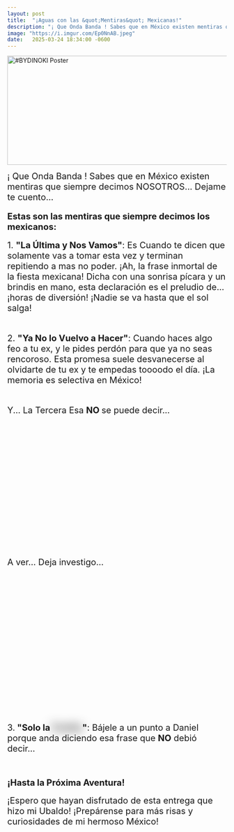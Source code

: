```yaml
---
layout: post
title:  "¡Aguas con las &quot;Mentiras&quot; Mexicanas!"
description: "¡ Que Onda Banda ! Sabes que en México existen mentiras que siempre decimos NOSOTROS… Dejame te cuento…"
image: "https://i.imgur.com/Ep0NnAB.jpeg"
date:   2025-03-24 18:34:00 -0600
---
```


<a href="https://i.imgur.com/Ep0NnAB.jpeg"><img class="featured-imgo" draggable="false" style="height: 250px; user-select: none; object-fit: cover; aspect-ratio:1795/2110;" alt="#BYDINOKI Poster" src="https://i.imgur.com/Ep0NnAB.jpeg" width="1795" height="2110"></a>

<p data-sourcepos="5:1-5:202"><span style="font-size:20px;">¡ Que Onda Banda ! Sabes que en México existen mentiras que siempre decimos NOSOTROS… Dejame te cuento…</span></p>

<h4><span style="font-size:20px;">Estas son las mentiras que siempre decimos los mexicanos:</span></h4>
<p><span style="font-size:20px;">1. <strong>"La Última y Nos Vamos"</strong>: Es Cuando te dicen que solamente vas a tomar esta vez y terminan repitiendo a mas no poder. ¡Ah, la frase inmortal de la fiesta mexicana! Dicha con una sonrisa pícara y un brindis en mano, esta declaración es el preludio de... ¡horas de diversión! ¡Nadie se va hasta que el sol salga!</span></p>
<p>&nbsp;</p>
<p><span style="font-size:20px;">2. <strong>"Ya No lo Vuelvo a Hacer"</strong>: Cuando haces algo feo a tu ex, y le pides perdón para que ya no seas rencoroso. Esta promesa suele desvanecerse al olvidarte de tu ex y te empedas toooodo el día. ¡La memoria es selectiva en México!</span></p>
<p>&nbsp;</p>
<p><span style="font-size:20px;">Y... La Tercera Esa <strong>NO </strong>se puede decir...</span></p>
<p>&nbsp;</p>
<p>&nbsp;</p>
<p>&nbsp;</p>
<p>&nbsp;</p>
<p>&nbsp;</p>
<p>&nbsp;</p>
<p>&nbsp;</p>
<p>&nbsp;</p>
<p>&nbsp;</p>
<p>&nbsp;</p>
<p><span style="font-size:20px;">A ver... Deja investigo…</span></p>
<p>&nbsp;</p>
<p>&nbsp;</p>
<p>&nbsp;</p>
<p>&nbsp;</p>
<p>&nbsp;</p>
<p>&nbsp;</p>
<p>&nbsp;</p>
<p>&nbsp;</p>
<p>&nbsp;</p>
<p>&nbsp;</p>
<p>&nbsp;</p>
<p><span style="font-size:20px;"><strong></strong>3.<strong> "Solo la <bu>Puntita</bu>"</strong>: Bájele a un punto a Daniel porque anda diciendo esa frase que <strong>NO</strong> debió decir…</span></p>
<p>&nbsp;</p>
<h3 data-sourcepos="23:1-23:31"><span style="font-size:20px;">¡Hasta la Próxima Aventura!</span></h3>
<p data-sourcepos="25:1-25:117"><span style="font-size:20px;">¡Espero que hayan disfrutado de esta entrega que hizo mi Ubaldo! ¡Prepárense para más risas y curiosidades de mi hermoso México!</span></p>


<style>
  

  bu{
   filter: blur(12px);
   user-select: none;
   pointer-events: none;
    
  }

</style>